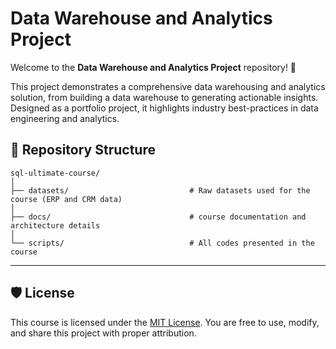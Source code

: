 # Data Warehouse and Analytics Project

Welcome to the **Data Warehouse and Analytics Project** repository! 🚀

This project demonstrates a comprehensive data warehousing and analytics solution, from building a data warehouse to generating actionable insights. Designed as a portfolio project, it
highlights industry best-practices in data engineering and analytics.


## 📂 Repository Structure
```
sql-ultimate-course/
│
├── datasets/                           # Raw datasets used for the course (ERP and CRM data)
│
├── docs/                               # course documentation and architecture details
│
└── scripts/                            # All codes presented in the course
```
---

## 🛡️ License

This course is licensed under the [MIT License](LICENSE). You are free to use, modify, and share this project with proper attribution.
